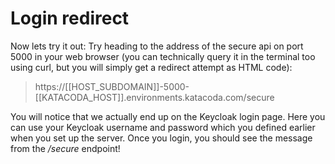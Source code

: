 # Login redirect

Now lets try it out: Try heading to the address of the secure api on port 5000 in your web browser (you can technically query it in the terminal too using curl, but you will simply get a redirect attempt as HTML code):
> https://[[HOST_SUBDOMAIN]]-5000-[[KATACODA_HOST]].environments.katacoda.com/secure


You will notice that we actually end up on the Keycloak login page. Here you can use your Keycloak username and password which you defined earlier when you set up the server. Once you login, you should see the message from the */secure* endpoint!


